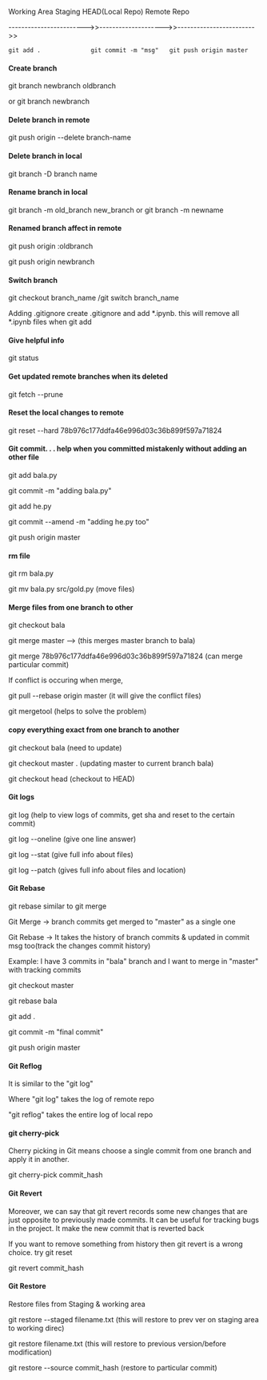 Working Area          Staging           HEAD(Local Repo)         Remote Repo

------------------------>>-------------------->>------------------------>>

    git add .              git commit -m "msg"   git push origin master

#### Create branch
git branch newbranch oldbranch

or git branch newbranch

#### Delete branch in remote
git push origin --delete branch-name

#### Delete branch in local
git branch -D branch name

#### Rename branch in local
git branch -m old_branch new_branch
or
git branch -m newname

#### Renamed branch affect in remote
git push origin :oldbranch

git push origin newbranch

#### Switch branch
git checkout branch_name /git switch branch_name


Adding .gitignore
create .gitignore and add *.ipynb. this will remove all *.ipynb files when git add

#### Give helpful info
git status

#### Get updated remote branches when its deleted
git fetch --prune

#### Reset the local changes to remote
git reset --hard 78b976c177ddfa46e996d03c36b899f597a71824


#### Git commit. . . help when you committed mistakenly without adding an other file
git add bala.py

git commit -m "adding bala.py"

git add he.py

git commit --amend -m "adding he.py too"

git push origin master

#### rm file
git rm bala.py

git mv bala.py src/gold.py (move files)

#### Merge files from one branch to other
git checkout bala

git merge master    --> (this merges master branch to bala)

git merge 78b976c177ddfa46e996d03c36b899f597a71824 (can merge particular commit)

If conflict is occuring when merge, 

git pull --rebase origin master    (it will give the conflict files)

git mergetool (helps to solve the problem)

#### copy everything exact from one branch to another
git checkout bala (need to update)

git checkout master . (updating master to current branch bala)

git checkout head (checkout to HEAD)

#### Git logs
git log  (help to view logs of commits, get sha and reset to the certain commit)

git log --oneline (give one line answer)

git log --stat  (give full info about files)

git log --patch  (gives full info about files and location)

#### Git Rebase
git rebase similar to git merge

Git Merge -> branch commits get merged to "master" as a single one

Git Rebase -> It takes the history of branch commits & updated in commit msg too(track the changes commit history)

Example: I have 3 commits in "bala" branch and I want to merge in "master" with tracking commits

git checkout master

git rebase bala

git add .

git commit -m "final commit"

git push origin master

#### Git Reflog
It is similar to the "git log"

Where "git log" takes the log of remote repo

"git reflog" takes the entire log of local repo

#### git cherry-pick
Cherry picking in Git means choose a single commit from one branch and apply it in another.

git cherry-pick commit_hash

#### Git Revert
Moreover, we can say that git revert records some new changes that are just opposite to previously made commits. It can be useful for tracking bugs in the project. It make the new commit that is reverted back

If you want to remove something from history then git revert is a wrong choice. try git reset

git revert commit_hash

#### Git Restore
Restore files from Staging & working area

git restore --staged filename.txt (this will restore to prev ver on staging area to working direc)

git restore filename.txt (this will restore to previous version/before modification)

git restore --source commit_hash (restore to particular commit)
